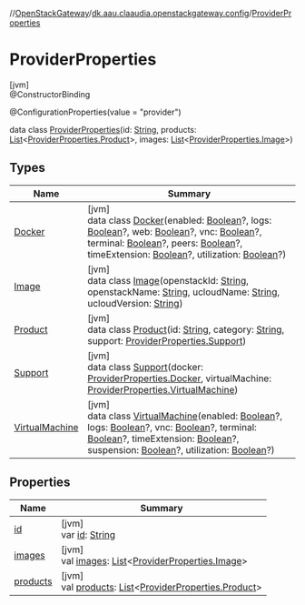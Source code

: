 //[OpenStackGateway](../../../index.md)/[dk.aau.claaudia.openstackgateway.config](../index.md)/[ProviderProperties](index.md)

# ProviderProperties

[jvm]\
@ConstructorBinding

@ConfigurationProperties(value = "provider")

data class [ProviderProperties](index.md)(id: [String](https://kotlinlang.org/api/latest/jvm/stdlib/kotlin/-string/index.html), products: [List](https://kotlinlang.org/api/latest/jvm/stdlib/kotlin.collections/-list/index.html)&lt;[ProviderProperties.Product](-product/index.md)&gt;, images: [List](https://kotlinlang.org/api/latest/jvm/stdlib/kotlin.collections/-list/index.html)&lt;[ProviderProperties.Image](-image/index.md)&gt;)

## Types

| Name | Summary |
|---|---|
| [Docker](-docker/index.md) | [jvm]<br>data class [Docker](-docker/index.md)(enabled: [Boolean](https://kotlinlang.org/api/latest/jvm/stdlib/kotlin/-boolean/index.html)?, logs: [Boolean](https://kotlinlang.org/api/latest/jvm/stdlib/kotlin/-boolean/index.html)?, web: [Boolean](https://kotlinlang.org/api/latest/jvm/stdlib/kotlin/-boolean/index.html)?, vnc: [Boolean](https://kotlinlang.org/api/latest/jvm/stdlib/kotlin/-boolean/index.html)?, terminal: [Boolean](https://kotlinlang.org/api/latest/jvm/stdlib/kotlin/-boolean/index.html)?, peers: [Boolean](https://kotlinlang.org/api/latest/jvm/stdlib/kotlin/-boolean/index.html)?, timeExtension: [Boolean](https://kotlinlang.org/api/latest/jvm/stdlib/kotlin/-boolean/index.html)?, utilization: [Boolean](https://kotlinlang.org/api/latest/jvm/stdlib/kotlin/-boolean/index.html)?) |
| [Image](-image/index.md) | [jvm]<br>data class [Image](-image/index.md)(openstackId: [String](https://kotlinlang.org/api/latest/jvm/stdlib/kotlin/-string/index.html), openstackName: [String](https://kotlinlang.org/api/latest/jvm/stdlib/kotlin/-string/index.html), ucloudName: [String](https://kotlinlang.org/api/latest/jvm/stdlib/kotlin/-string/index.html), ucloudVersion: [String](https://kotlinlang.org/api/latest/jvm/stdlib/kotlin/-string/index.html)) |
| [Product](-product/index.md) | [jvm]<br>data class [Product](-product/index.md)(id: [String](https://kotlinlang.org/api/latest/jvm/stdlib/kotlin/-string/index.html), category: [String](https://kotlinlang.org/api/latest/jvm/stdlib/kotlin/-string/index.html), support: [ProviderProperties.Support](-support/index.md)) |
| [Support](-support/index.md) | [jvm]<br>data class [Support](-support/index.md)(docker: [ProviderProperties.Docker](-docker/index.md), virtualMachine: [ProviderProperties.VirtualMachine](-virtual-machine/index.md)) |
| [VirtualMachine](-virtual-machine/index.md) | [jvm]<br>data class [VirtualMachine](-virtual-machine/index.md)(enabled: [Boolean](https://kotlinlang.org/api/latest/jvm/stdlib/kotlin/-boolean/index.html)?, logs: [Boolean](https://kotlinlang.org/api/latest/jvm/stdlib/kotlin/-boolean/index.html)?, vnc: [Boolean](https://kotlinlang.org/api/latest/jvm/stdlib/kotlin/-boolean/index.html)?, terminal: [Boolean](https://kotlinlang.org/api/latest/jvm/stdlib/kotlin/-boolean/index.html)?, timeExtension: [Boolean](https://kotlinlang.org/api/latest/jvm/stdlib/kotlin/-boolean/index.html)?, suspension: [Boolean](https://kotlinlang.org/api/latest/jvm/stdlib/kotlin/-boolean/index.html)?, utilization: [Boolean](https://kotlinlang.org/api/latest/jvm/stdlib/kotlin/-boolean/index.html)?) |

## Properties

| Name | Summary |
|---|---|
| [id](id.md) | [jvm]<br>var [id](id.md): [String](https://kotlinlang.org/api/latest/jvm/stdlib/kotlin/-string/index.html) |
| [images](images.md) | [jvm]<br>val [images](images.md): [List](https://kotlinlang.org/api/latest/jvm/stdlib/kotlin.collections/-list/index.html)&lt;[ProviderProperties.Image](-image/index.md)&gt; |
| [products](products.md) | [jvm]<br>val [products](products.md): [List](https://kotlinlang.org/api/latest/jvm/stdlib/kotlin.collections/-list/index.html)&lt;[ProviderProperties.Product](-product/index.md)&gt; |
